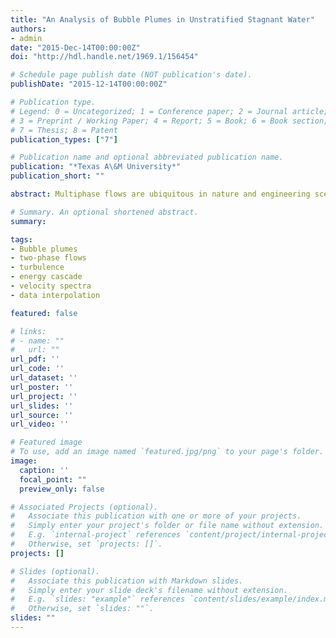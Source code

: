 ```yaml
---
title: "An Analysis of Bubble Plumes in Unstratified Stagnant Water"
authors:
- admin
date: "2015-Dec-14T00:00:00Z"
doi: "http://hdl.handle.net/1969.1/156454"

# Schedule page publish date (NOT publication's date).
publishDate: "2015-12-14T00:00:00Z"

# Publication type.
# Legend: 0 = Uncategorized; 1 = Conference paper; 2 = Journal article;
# 3 = Preprint / Working Paper; 4 = Report; 5 = Book; 6 = Book section;
# 7 = Thesis; 8 = Patent
publication_types: ["7"]

# Publication name and optional abbreviated publication name.
publication: "*Texas A\&M University*"
publication_short: ""

abstract: Multiphase flows are ubiquitous in nature and engineering scenarios; examples include volcanic eruption, cloud formation, land reclamation and subsea oil well blowout. In these flows, one or more heterogeneous materials is/are transported by a turbulent carrier fluid (fluid, hereafter). Their interactions, as embodied in the fluid velocities, determine the final fate and transport of the heterogeneous materials. This dissertation investigates how turbulent kinetic energy (TKE) is created and injected into surrounding fluid by the rising bubbles in an air-water bubble plume. This analogue flow shares many similar fluid mechanical properties with oil well blowout plumes whose knowledge is important in disaster management. A comprehensive experimental program using acoustic Doppler velocimetry (ADV) and planar particle image velocimetry (PIV) has been carried out to measure fluid velocities inside the time-steady two-phase plume. Radial profiles of diffusion of TKE and turbulent dissipation rate are reported for the first time. From the fluid-phase TKE budget, it is found that approximately 55-60\% of the total work done by bubbles is used to create turbulence in the carrier fluid. Results on the auto-spectral density function of velocity fluctuations reveal a -8/3 spectral slope instead of the classic Kolmogorov-Richardson value of -5/3, suggesting a fundamental difference in spectral energy transfer in this two-phase ow when compared to other simple boundary-layer shear flows, such as a singe-phase jet. This is supported by the subgrid scale (SGS) dissipation computed from the PIV data where it can be seen that the direction of energy cascade is always forward for a simple jet whereas it can be backward for the two-phase plume. On the other hand, a data interpolation method based on first-order autoregressive processes is developed to replace faulty or missing data in a time series of turbulent velocities. The method is shown to preserve both spectral slopes and energies of frequency components, for the range of slopes between -7/6 to -8/3. Further, the classical sample and hold interpolation is shown to be the limiting behavior of a first-order autoregressive process and therefore has theoretical underpinnings hitherto unknown in the literature.

# Summary. An optional shortened abstract.
summary: 

tags:
- Bubble plumes
- two-phase flows
- turbulence
- energy cascade
- velocity spectra
- data interpolation

featured: false

# links:
# - name: ""
#   url: ""
url_pdf: ''
url_code: ''
url_dataset: ''
url_poster: ''
url_project: ''
url_slides: ''
url_source: ''
url_video: ''

# Featured image
# To use, add an image named `featured.jpg/png` to your page's folder. 
image:
  caption: ''
  focal_point: ""
  preview_only: false

# Associated Projects (optional).
#   Associate this publication with one or more of your projects.
#   Simply enter your project's folder or file name without extension.
#   E.g. `internal-project` references `content/project/internal-project/index.md`.
#   Otherwise, set `projects: []`.
projects: []

# Slides (optional).
#   Associate this publication with Markdown slides.
#   Simply enter your slide deck's filename without extension.
#   E.g. `slides: "example"` references `content/slides/example/index.md`.
#   Otherwise, set `slides: ""`.
slides: ""
---
```


